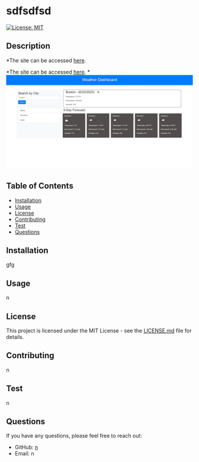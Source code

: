 # sdfsdfsd
[![License: MIT](https://img.shields.io/badge/License-MIT-yellow.svg)](https://opensource.org/licenses/MIT)

## Description
*The site can be accessed [here](https://jonesmatr.github.io/Weather-Dashboard/).

*The site can be accessed [here](https://jonesmatr.github.io/Weather-Dashboard/).
*![Weather Dashboard](./assets/images/Website-Screenshot.jpg) 

## Table of Contents
* [Installation](#installation)
* [Usage](#usage)
* [License](#license)
* [Contributing](#contributing)
* [Test](#test)
* [Questions](#questions)

## Installation
gfg

## Usage
n

## License
This project is licensed under the MIT License - see the [LICENSE.md](https://opensource.org/licenses/MIT) file for details.

## Contributing
n

## Test
n

## Questions
If you have any questions, please feel free to reach out:
* GitHub: [n](https://github.com/n)
* Email: n
